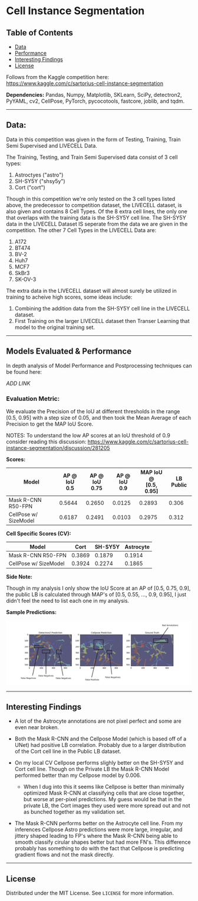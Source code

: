 # Cell Instance Segmentation

<!-- TABLE OF CONTENTS -->
## Table of Contents
* [Data](#data)
* [Performance](#evaluation-metric)
* [Interesting Findings](#interesting-findings)
* [License](#license)

Follows from the Kaggle competition here:
https://www.kaggle.com/c/sartorius-cell-instance-segmentation

**Dependencies:** Pandas, Numpy, Matplotlib, SKLearn, SciPy, detectron2,
PyYAML, cv2, CellPose, PyTorch, pycocotools, fastcore, joblib, and tqdm.

---

<!-- DATA -->
## Data:

Data in this competition was given in the form of Testing, Training, Train Semi
Supervised and LIVECELL Data. 

The Training, Testing, and Train Semi Supervised data consist of 3 cell types:
1. Astroctyes ("astro")
2. SH-SY5Y ("shsy5y")
3. Cort ("cort")

Though in this competition we're only tested on the 3 cell types listed above, the predecessor
to competition dataset, the LIVECELL dataset, is also given and contains 8 Cell Types. Of the 8 
extra cell lines, the only one that overlaps with the training data is the SH-SY5Y cell line. 
The SH-SY5Y data in the LIVECELL Dataset IS seperate from the data we are given in the competition. 
The other 7 Cell Types in the LIVECELL Data are:
1. A172
2. BT474
3. BV-2
4. Huh7
5. MCF7
6. SkBr3
7. SK-OV-3

The extra data in the LIVECELL dataset will almost surely be utilized in training to 
acheive high scores, some ideas include:
1. Combining the addition data from the SH-SY5Y cell line in the LIVECELL dataset.
2. First Training on the larger LIVECELL dataset then Transer Learning that model to 
the original training set. 


---

<!-- Performance -->
## Models Evaluated & Performance

In depth analysis of Model Performance and Postprocessing techniques can be 
found here:

*ADD LINK*

### Evaluation Metric:

We evaluate the Precision of the IoU at different thresholds in the range 
[0.5, 0.95] with a step size of 0.05, and then took the Mean Average of 
each Precision to get the MAP IoU Score. 

NOTES: To understand the low AP scores at an IoU threshold of 0.9 consider 
reading this discussion:
https://www.kaggle.com/c/sartorius-cell-instance-segmentation/discussion/281205

**Scores:**

| Model                 | AP @ IoU<br>0.5 | AP @ IoU<br>0.75 | AP @ IoU<br>0.9 | MAP IoU @<br>[0.5, 0.95] | LB Public | 
| --------------------- | --------------- | ---------------- | --------------- | ------------------------ | --------- | 
| Mask R-CNN R50-FPN    | 0.5644          | 0.2650           | 0.0125          | 0.2893                   | 0.306     | 
| CellPose w/ SizeModel | 0.6187          | 0.2491           | 0.0103          | 0.2975                   | 0.312     | 


**Cell Specific Scores (CV):**

| Model                 | Cort   | SH-SY5Y | Astrocyte | 
| --------------------- | ------ | ------- | --------- |
| Mask R-CNN R50-FPN    | 0.3869 | 0.1879  | 0.1914    | 
| CellPose w/ SizeModel | 0.3924 | 0.2274  | 0.1865    |


**Side Note:**

Though in my analysis I only show the IoU Score at an AP of [0.5, 0.75, 0.9], the public LB 
is calculated through MAP's of [0.5, 0.55, ..., 0.9, 0.95], I just didn't feel the need to 
list each one in my analysis.


**Sample Predictions:**

![](./img/astro_analysis_annotated.png)

---

<!-- Interesting Findings -->
## Interesting Findings
- A lot of the Astrocyte annotations are not pixel perfect and some are even near broken.
- Both the Mask R-CNN and the Cellpose Model (which is based off of a UNet) had positive LB correlation. 
Probably due to a larger distribution of the Cort cell line in the Public LB dataset.
- On my local CV Cellpose performs slighly better on the SH-SY5Y and Cort cell line. Though on the Private
LB the Mask R-CNN Model performed better than my Cellpose model by 0.006. 
    - When I dug into this it seems like Cellpose is better than minimally optimized Mask R-CNN at classifying 
    cells that are close together, but worse at per-pixel predictions. My guess would be that in the private 
    LB, the Cort images they used were more spread out and not as bunched together as my validation set. 

- The Mask R-CNN performs better on the Astrocyte cell line. From my inferences Cellpose Astro predictions were more 
large, irregular, and jittery shaped leading to FP's where the Mask R-CNN being able to smooth classify cirular shapes 
better but had more FN's. This difference probably has something to do with the fact that Cellpose is predicting 
gradient flows and not the mask directly.


---

<!-- LICENSE -->
## License

Distributed under the MIT License. See `LICENSE` for more information.


<br />







